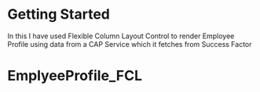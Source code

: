# Getting Started

In this I have used Flexible Column Layout Control to render Employee Profile using data from a CAP Service which it fetches from Success Factor
# EmplyeeProfile_FCL
